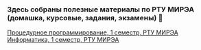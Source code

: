 ### Здесь собраны полезные материалы по РТУ МИРЭА (домашка, курсовые, задания, экзамены) 👋

[Процедурное программирование, 1 семестр, РТУ МИРЭА](https://github.com/mireashik/prog_1sem)
<br>
[Информатика, 1 семестр, РТУ МИРЭА](https://github.com/mireashik/inf_1sem)

<!--
**mireashik/mireashik** is a ✨ _special_ ✨ repository because its `README.md` (this file) appears on your GitHub profile.

Here are some ideas to get you started:

- 🔭 I’m currently working on ...
- 🌱 I’m currently learning ...
- 👯 I’m looking to collaborate on ...
- 🤔 I’m looking for help with ...
- 💬 Ask me about ...
- 📫 How to reach me: ...
- 😄 Pronouns: ...
- ⚡ Fun fact: ...
-->
